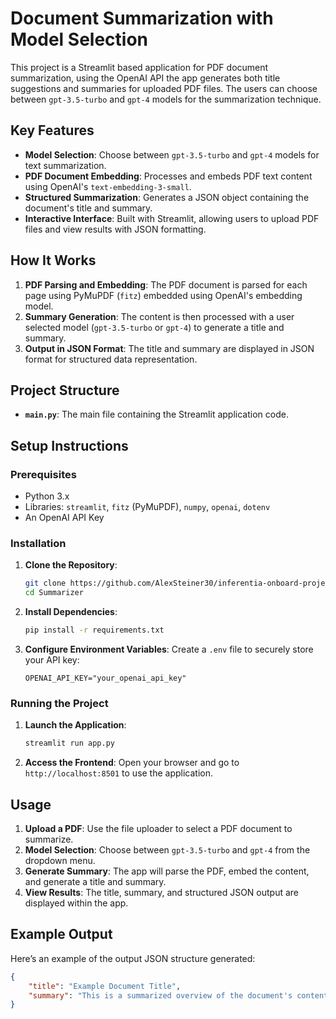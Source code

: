 # Document Summarization with Model Selection

This project is a Streamlit based application for PDF document summarization, using the OpenAI API the app generates both title suggestions and summaries for uploaded PDF files. The users can choose between `gpt-3.5-turbo` and `gpt-4` models for the summarization technique. 

## Key Features

- **Model Selection**: Choose between `gpt-3.5-turbo` and `gpt-4` models for text summarization.
- **PDF Document Embedding**: Processes and embeds PDF text content using OpenAI's `text-embedding-3-small`.
- **Structured Summarization**: Generates a JSON object containing the document's title and summary.
- **Interactive Interface**: Built with Streamlit, allowing users to upload PDF files and view results with JSON formatting.

## How It Works

1. **PDF Parsing and Embedding**: The PDF document is parsed for each page using PyMuPDF (`fitz`) embedded using OpenAI's embedding model.
2. **Summary Generation**: The content is then processed with a user selected model (`gpt-3.5-turbo` or `gpt-4`) to generate a title and summary.
3. **Output in JSON Format**: The title and summary are displayed in JSON format for structured data representation.

## Project Structure

- **`main.py`**: The main file containing the Streamlit application code.

## Setup Instructions

### Prerequisites

- Python 3.x
- Libraries: `streamlit`, `fitz` (PyMuPDF), `numpy`, `openai`, `dotenv`
- An OpenAI API Key

### Installation

1. **Clone the Repository**:
   ```bash
   git clone https://github.com/AlexSteiner30/inferentia-onboard-projects.git
   cd Summarizer
   ```

2. **Install Dependencies**:
   ```bash
   pip install -r requirements.txt
   ```

3. **Configure Environment Variables**:
   Create a `.env` file to securely store your API key:
   ```plaintext
   OPENAI_API_KEY="your_openai_api_key"
   ```

### Running the Project

1. **Launch the Application**:
   ```bash
   streamlit run app.py
   ```

2. **Access the Frontend**:
   Open your browser and go to `http://localhost:8501` to use the application.

## Usage

1. **Upload a PDF**: Use the file uploader to select a PDF document to summarize.
2. **Model Selection**: Choose between `gpt-3.5-turbo` and `gpt-4` from the dropdown menu.
3. **Generate Summary**: The app will parse the PDF, embed the content, and generate a title and summary.
4. **View Results**: The title, summary, and structured JSON output are displayed within the app.

## Example Output

Here’s an example of the output JSON structure generated:

```json
{
    "title": "Example Document Title",
    "summary": "This is a summarized overview of the document's content."
}
```